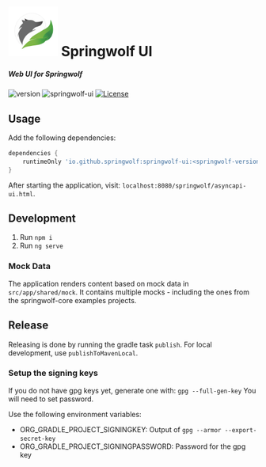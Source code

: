 # <img src="src/assets/springwolf-logo.png" alt="Logo" width="100"/> Springwolf UI
##### Web UI for Springwolf

![version](https://img.shields.io/maven-central/v/io.github.springwolf/springwolf-ui?color=green&label=release&style=plastic)
![springwolf-ui](https://github.com/springwolf/springwolf-core/workflows/springwolf-ui/badge.svg)
[![License](https://img.shields.io/badge/License-Apache%202.0-blue.svg)](https://opensource.org/licenses/Apache-2.0)

## Usage
Add the following dependencies:

```groovy
dependencies {
    runtimeOnly 'io.github.springwolf:springwolf-ui:<springwolf-version>'
}
```

After starting the application, visit: `localhost:8080/springwolf/asyncapi-ui.html`.

## Development
1. Run `npm i`
2. Run `ng serve`

### Mock Data

The application renders content based on mock data in `src/app/shared/mock`.
It contains multiple mocks - including the ones from the springwolf-core examples projects.

## Release

Releasing is done by running the gradle task `publish`. For local development, use `publishToMavenLocal`.

### Setup the signing keys

If you do not have gpg keys yet, generate one with: `gpg --full-gen-key` You will need to set password.

Use the following environment variables:
- ORG_GRADLE_PROJECT_SIGNINGKEY: Output of `gpg --armor --export-secret-key`
- ORG_GRADLE_PROJECT_SIGNINGPASSWORD: Password for the gpg key
